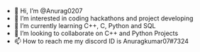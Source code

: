 - 👋 Hi, I’m @Anurag0207
- 👀 I’m interested in coding hackathons and project developing 
- 🌱 I’m currently learning C++, C, Python and SQL 
- 💞️ I’m looking to collaborate on C++ and Python Projects
- 📫 How to reach me my discord ID is Anuragkumar07#7324

<!---
Anurag0207/Anurag0207 is a ✨ special ✨ repository because its `README.md` (this file) appears on your GitHub profile.
You can click the Preview link to take a look at your changes.
--->
